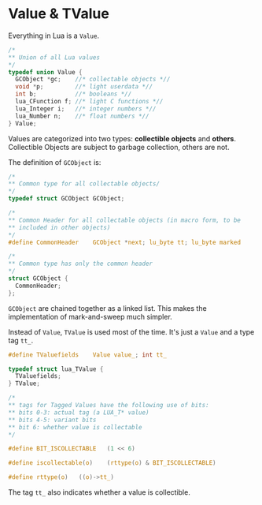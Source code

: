 # Value & TValue

Everything in Lua is a `Value`.

```c
/*
** Union of all Lua values
*/
typedef union Value {
  GCObject *gc;    //* collectable objects *//
  void *p;         //* light userdata *//
  int b;           //* booleans *//
  lua_CFunction f; //* light C functions *//
  lua_Integer i;   //* integer numbers *//
  lua_Number n;    //* float numbers *//
} Value;
```

Values are categorized into two types: **collectible objects** and **others**. Collectible Objects are subject to garbage collection, others are not.

The definition of `GCObject` is:

```c
/*
** Common type for all collectable objects/
*/
typedef struct GCObject GCObject;

/*
** Common Header for all collectable objects (in macro form, to be
** included in other objects)
*/
#define CommonHeader	GCObject *next; lu_byte tt; lu_byte marked

/*
** Common type has only the common header
*/
struct GCObject {
  CommonHeader;
};
```

`GCObject` are chained together as a linked list. This makes the implementation of mark-and-sweep much simpler.

Instead of `Value`,  `TValue` is used most of the time. It's just a `Value` and a type tag `tt_`.

```c
#define TValuefields	Value value_; int tt_

typedef struct lua_TValue {
  TValuefields;
} TValue;

/*
** tags for Tagged Values have the following use of bits:
** bits 0-3: actual tag (a LUA_T* value)
** bits 4-5: variant bits
** bit 6: whether value is collectable
*/

#define BIT_ISCOLLECTABLE	(1 << 6)

#define iscollectable(o)	(rttype(o) & BIT_ISCOLLECTABLE)

#define rttype(o)	((o)->tt_)
```

The tag `tt_` also indicates whether a value is collectible.

